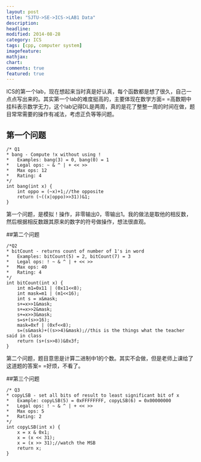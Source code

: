```yaml
---
layout: post
title: "SJTU->SE->ICS->LAB1 Data"
description: 
headline: 
modified: 2014-08-28
category: ICS
tags: [cpp, computer system]
imagefeature: 
mathjax: 
chart: 
comments: true
featured: true
---
```


ICS的第一个lab，现在想起来当时真是好认真，每个函数都是想了很久，自己一点点写出来的。其实第一个lab的难度挺高的，主要体现在数学方面= =高数期中挂科表示数学无力，这个lab记得DL是两周，真的是花了整整一周的时间在做，题目常常需要的操作有减法，考虑正负等等问题。

## 第一个问题

	/* Q1
 	* bang - Compute !x without using !
 	*   Examples: bang(3) = 0, bang(0) = 1
 	*   Legal ops: ~ & ^ | + << >>
 	*   Max ops: 12
 	*   Rating: 4 
 	*/
	int bang(int x) {
  		int oppo = (~x)+1;//the opposite
  		return (~((x|oppo)>>31))&1;
	}

第一个问题，是模拟！操作，非零输出0，零输出1。我的做法是取他的相反数，然后根据相反数跟其原来的数字的符号做操作，想法很直观。

##第二个问题

	/*Q2 
 	* bitCount - returns count of number of 1's in word 
 	*   Examples: bitCount(5) = 2, bitCount(7) = 3 
 	*   Legal ops: ! ~ & ^ | + << >> 
 	*   Max ops: 40 
 	*   Rating: 4 
 	*/  
	int bitCount(int x) {  
  		int m1=0x11 | (0x11<<8);  
  		int mask=m1 | (m1<<16);  
  		int s = x&mask;  
  		s+=x>>1&mask;  
  		s+=x>>2&mask;  
  		s+=x>>3&mask;  
  		s=s+(s>>16);  
 		mask=0xf | (0xf<<8);  
  		s=(s&mask)+((s>>4)&mask);//this is the things what the teacher said in class  
  		return (s+(s>>8))&0x3f;  
	}

第二个问题，题目意思是计算二进制中1的个数。其实不会做，但是老师上课给了这道题的答案= =好烦，不看了。

##第三个问题

	/* Q3 
 	* copyLSB - set all bits of result to least significant bit of x 
 	*   Example: copyLSB(5) = 0xFFFFFFFF, copyLSB(6) = 0x00000000 
 	*   Legal ops: ! ~ & ^ | + << >> 
 	*   Max ops: 5 
 	*   Rating: 2 
	*/  
	int copyLSB(int x) {  
  		x = x & 0x1;  
  		x = (x << 31);  
  		x = (x >> 31);//watch the MSB  
  		return x;  
	}    